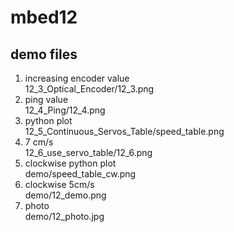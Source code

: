 # mbed12
## demo files
1. increasing encoder value<br>
   12_3_Optical_Encoder/12_3.png
2. ping value<br>
   12_4_Ping/12_4.png
3. python plot<br>
   12_5_Continuous_Servos_Table/speed_table.png
4. 7 cm/s<br>
   12_6_use_servo_table/12_6.png
5. clockwise python plot<br>
   demo/speed_table_cw.png
6. clockwise 5cm/s<br>
   demo/12_demo.png
6. photo<br>
   demo/12_photo.jpg
